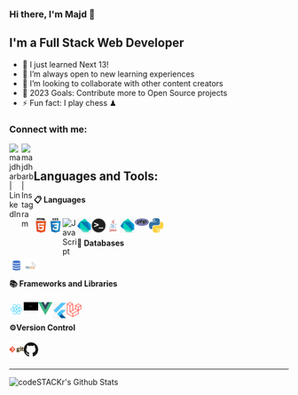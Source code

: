 ### Hi there, I'm Majd 👋

## I'm a Full Stack Web Developer
- 🔭 I just learned Next 13!
- 🚀 I’m always open to new learning experiences
- 👯 I’m looking to collaborate with other content creators
- 🥅 2023 Goals: Contribute more to Open Source projects
- ⚡ Fun fact: I play chess ♟

### Connect with me:

[<img align="left" alt="majdharb | LinkedIn" width="22px" src="https://cdn.jsdelivr.net/npm/simple-icons@v3/icons/linkedin.svg" />][linkedin]
[<img align="left" alt="majdharb | Instagram" width="22px" src="https://cdn.jsdelivr.net/npm/simple-icons@v3/icons/instagram.svg" />][instagram]

<br />

## Languages and Tools:

<h4>📋 Languages</h4>

[<img align="left" alt="HTML5" width="26px" src="https://raw.githubusercontent.com/github/explore/80688e429a7d4ef2fca1e82350fe8e3517d3494d/topics/html/html.png" />][html]
[<img align="left" alt="CSS3" width="26px" src="https://raw.githubusercontent.com/github/explore/80688e429a7d4ef2fca1e82350fe8e3517d3494d/topics/css/css.png" />][css]
[<img align="left" alt="JavaScript" width="26px" src="https://raw.githubusercontent.com/github/explore/80688e429a7d4ef2fca1e82350fe8e3517d3494d/topics/javascript/typescript.png" />][js]
[<img align="left" alt="TypeScript" width="26px" src="https://github.com/MajdHarbb/MajdHarbb/blob/master/icons/dart.png" />][js]
[<img align="left" alt="HTML5" width="26px" src="https://raw.githubusercontent.com/github/explore/80688e429a7d4ef2fca1e82350fe8e3517d3494d/topics/terminal/terminal.png" />][cmd]
[<img align="left" alt="JAVA" width="26px" src="https://github.com/MajdHarbb/MajdHarbb/blob/master/icons/java-logo-png-transparent.png" />][java]
[<img align="left" alt="DART" width="26px" src="https://github.com/MajdHarbb/MajdHarbb/blob/master/icons/dart.png" />][dart]
[<img align="left" alt="DART" width="26px" src="https://github.com/MajdHarbb/MajdHarbb/blob/master/icons/php.png" />][php]
[<img align="left" alt="DART" width="26px" src="https://github.com/MajdHarbb/MajdHarbb/blob/master/icons/python.png" />][python]
<br />
<h4>💾 Databases</h4> 

[<img align="left" alt="SQL" width="26px" src="https://raw.githubusercontent.com/github/explore/80688e429a7d4ef2fca1e82350fe8e3517d3494d/topics/sql/sql.png" />][sql]
[<img align="left" alt="MySQL" width="26px" src="https://raw.githubusercontent.com/github/explore/80688e429a7d4ef2fca1e82350fe8e3517d3494d/topics/mysql/mysql.png" />][sql]
<br />
<h4>📚 Frameworks and Libraries</h4>

[<img align="left" alt="React" width="26px" src="https://raw.githubusercontent.com/github/explore/80688e429a7d4ef2fca1e82350fe8e3517d3494d/topics/react/react.png" />][react]
[<img align="left" alt="NEXTJS" width="26px" src="https://github.com/MajdHarbb/MajdHarbb/blob/master/icons/nextjs.png" />][nextjs]
[<img align="left" alt="VUEJS" width="26px" src="https://github.com/MajdHarbb/MajdHarbb/blob/master/icons/Vue.js_Logo_2.svg.png" />][vuejs]
[<img align="left" alt="FLUTTER" width="26px" src="https://github.com/MajdHarbb/MajdHarbb/blob/master/icons/flutter.png" />][flutter]
[<img align="left" alt="LARAVEL" width="26px" src="https://github.com/MajdHarbb/MajdHarbb/blob/master/icons/laravel.png" />][laravel]
<br />
<h4>⚙Version Control</h4>

[<img align="left" alt="Git" width="26px" src="https://raw.githubusercontent.com/github/explore/80688e429a7d4ef2fca1e82350fe8e3517d3494d/topics/git/git.png" />][git]
[<img align="left" alt="GitHub" width="26px" src="https://raw.githubusercontent.com/github/explore/78df643247d429f6cc873026c0622819ad797942/topics/github/github.png" />][github]
<br />
<br />

---

<img align="left" alt="codeSTACKr's Github Stats" src="https://github-readme-stats.vercel.app/api?username=MajdHarbb&show_icons=true&hide_border=true" />

[sql]: https://www.mysql.com/
[twitter]: https://twitter.com/codeSTACKr
[instagram]:https://www.instagram.com/majd.harbb/
[linkedin]: https://www.linkedin.com/in/majd-harb/
[webdevplaylist]: https://flutter.dev/
[jsplaylist]: https://www.javascript.com/
[cssplaylist]: https://www.youtube.com/playlist?list=PLkwxH9e_vrALSdvZuEh6gqQdmDoDIoqz4
[react]: https://reactjs.org/
[flutter]: https://flutter.dev/
[laravel]: https://laravel.com/
[github]: https://github.com/
[git]: https://git-scm.com/
[html]: https://html.com/
[css]: https://www.w3schools.com/css/
[js]: https://www.javascript.com/
[cmd]: https://docs.microsoft.com/en-us/windows-server/administration/windows-commands/cmd
[java]: https://www.java.com/
[dart]: https://dart.dev/
[php]: https://www.php.net/
[python]: https://www.python.org/
[nextjs]: https://nextjs.org/
[vuejs]: https://vuejs.org/
